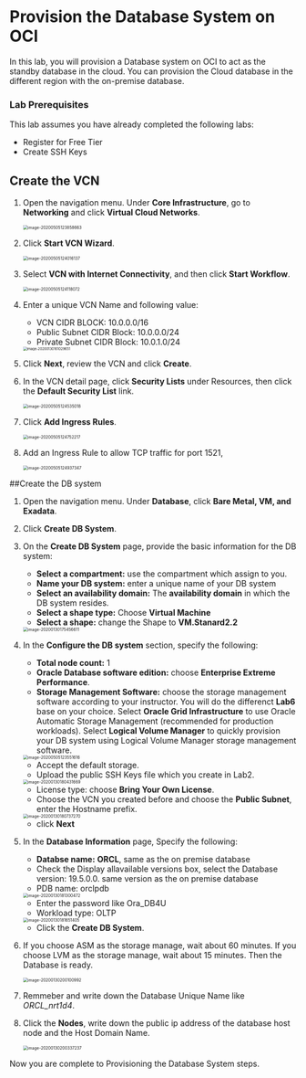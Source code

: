 # Provision the Database System on OCI

In this lab, you will provision a Database system on OCI to act as the standby database in the cloud. You can provision the Cloud database in the different region with the on-premise database.

### Lab Prerequisites

This lab assumes you have already completed the following labs:

- Register for Free Tier
- Create SSH Keys

## Create the VCN

1. Open the navigation menu. Under **Core Infrastructure**, go to **Networking** and click **Virtual Cloud Networks**.

   <img src="images/image-20200505123858663.png" alt="image-20200505123858663" style="zoom:50%;" />

2. Click **Start VCN Wizard**.

   <img src="images/image-20200505124016137.png" alt="image-20200505124016137" style="zoom:50%;" />

3. Select **VCN with Internet Connectivity**, and then click **Start Workflow**. 

   <img src="images/image-20200505124118072.png" alt="image-20200505124118072" style="zoom:50%;" />

4. Enter a unique VCN Name and following value:

    - VCN CIDR BLOCK: 10.0.0.0/16
    - Public Subnet CIDR Block: 10.0.0.0/24
    - Private Subnet CIDR Block: 10.0.1.0/24

    <img src="images/image-20200130161029651.png" alt="image-20200130161029651" style="zoom:42%;" />

5. Click **Next**, review the VCN and click **Create**.

6. In the VCN detail page, click **Security Lists** under Resources, then click the **Default Security List** link.

   <img src="images/image-20200505124535018.png" alt="image-20200505124535018" style="zoom:50%;" />

7. Click **Add Ingress Rules**.

   <img src="images/image-20200505124752217.png" alt="image-20200505124752217" style="zoom:50%;" />

8. Add an Ingress Rule to allow TCP traffic for port 1521, 

   <img src="images/image-20200505124937347.png" alt="image-20200505124937347" style="zoom:50%;" />



##Create the DB system

1. Open the navigation menu. Under **Database**, click **Bare Metal, VM, and Exadata**.

2. Click **Create DB System**.

3. On the **Create DB System** page, provide the basic information for the DB system:

    - **Select a compartment:** use the compartment which assign to you.
    - **Name your DB system:** enter a unique name of your DB system
    - **Select an availability domain:** The **availability domain** in which the DB system resides.
    - **Select a shape type:** Choose **Virtual Machine**
    - **Select a shape:** change the Shape to **VM.Stanard2.2**

    <img src="images/image-20200130175456611.png" alt="image-20200130175456611" style="zoom:50%;" />

   

4. In the **Configure the DB system** section, specify the following:

    - **Total node count:** 1
    - **Oracle Database software edition:** choose **Enterprise Extreme Performance**.
    - **Storage Management Software:**  choose the storage management software according to your instructor. You will do the differenct **Lab6** base on your choice. Select **Oracle Grid Infrastructure** to use Oracle Automatic Storage Management (recommended for production workloads). Select **Logical Volume Manager** to quickly provision your DB system using Logical Volume Manager storage management software. 

    <img src="images/image-20200505123551616.png" alt="image-20200505123551616" style="zoom:50%;" />

    - Accept the default storage.
    - Upload the public SSH Keys file which you create in Lab2.

    <img src="images/image-20200130180431669.png" alt="image-20200130180431669" style="zoom:50%;" />

    - License type: choose **Bring Your Own License**.
    - Choose the VCN you created before and choose the **Public Subnet**, enter the Hostname prefix.

    <img src="images/image-20200130180737270.png" alt="image-20200130180737270" style="zoom:50%;" />

    - click **Next**

5. In the **Database Information** page, Specify the following:

    - **Databse name:** **ORCL**, same as the on premise database
    - Check the Display allavailable versions box, select the Database version: 19.5.0.0. same version as the on premise database
    - PDB name: orclpdb

    <img src="images/image-20200130181300472.png" alt="image-20200130181300472" style="zoom:50%;" />

    - Enter the password like Ora_DB4U
    - Workload type: OLTP

    <img src="images/image-20200130181651405.png" alt="image-20200130181651405" style="zoom:50%;" />

    - Click the **Create DB System**.

6. If you choose ASM as the storage manage, wait about 60 minutes. If you choose LVM as the storage manage, wait about 15 minutes. Then the Database is ready.

   <img src="images/image-20200130200100992.png" alt="image-20200130200100992" style="zoom:50%;" />

7. Remmeber and write down the Database Unique Name like *ORCL_nrt1d4*.
8. Click the **Nodes**,  write down the public ip address of the database host node and the Host Domain Name.

   <img src="images/image-20200130200337237.png" alt="image-20200130200337237" style="zoom:50%;" />

Now you are complete to Provisioning the Database System steps.